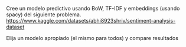 Cree un modelo predictivo usando BoW, TF-IDF y embeddings (usando spacy) del siguiente problema.
https://www.kaggle.com/datasets/abhi8923shriv/sentiment-analysis-dataset

Elija un modelo apropiado (el mismo para todos) y compare resultados
